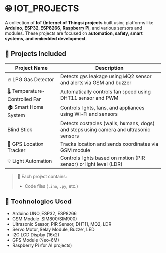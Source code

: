 # 🌐 IOT_PROJECTS

A collection of **IoT (Internet of Things) projects** built using platforms like **Arduino**, **ESP32**, **ESP8266**, **Raspberry Pi**, and various sensors and modules. These projects are focused on **automation, safety, smart systems, and embedded development**.

## 🔧 Projects Included

| Project Name                         | Description |
|--------------------------------------|-------------|
| 🔥 LPG Gas Detector                  | Detects gas leakage using MQ2 sensor and alerts via GSM and buzzer |
| 🌡️ Temperature-Controlled Fan        | Automatically controls fan speed using DHT11 sensor and PWM |
| 🏠 Smart Home System                 | Controls lights, fans, and appliances using Wi-Fi and sensors |
| Blind Stick                          | Detects obstacles (walls, humans, dogs) and steps using camera and ultrasonic sensors |
| 📍 GPS Location Tracker              | Tracks location and sends coordinates via GSM module |
| 💡 Light Automation                  | Controls lights based on motion (PIR sensor) or light level (LDR) |

> 📂 Each project contains:
> - Code files (`.ino`, `.py`, etc.)

## 🧰 Technologies Used

- Arduino UNO, ESP32, ESP8266
- GSM Module (SIM800/SIM900)
- Ultrasonic Sensor, PIR Sensor, DHT11, MQ2, LDR
- Servo Motor, Relay Module, Buzzer, LED
- I2C LCD Display (16x2)
- GPS Module (Neo-6M)
- Raspberry Pi (for AI projects)



